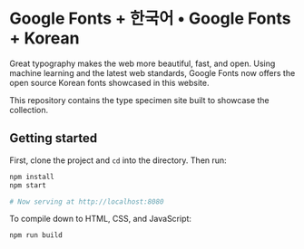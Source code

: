 # Google Fonts + 한국어 • Google Fonts + Korean
 
Great typography makes the web more beautiful, fast, and open. Using machine learning and the latest web standards, Google Fonts now offers the open source Korean fonts showcased in this website.

This repository contains the type specimen site built to showcase the collection.

## Getting started

First, clone the project and `cd` into the directory. Then run:

```sh
npm install
npm start

# Now serving at http://localhost:8080
```

To compile down to HTML, CSS, and JavaScript:

```sh
npm run build
```